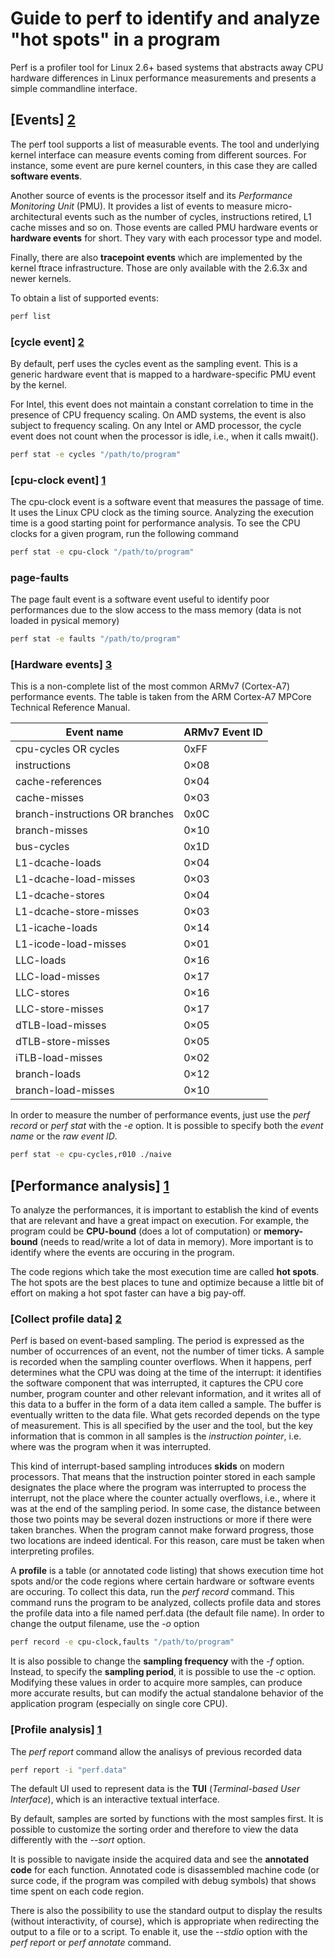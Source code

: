 # Guide to perf to identify and analyze "hot spots" in a program
Perf is a profiler tool for Linux 2.6+ based systems that abstracts away CPU hardware differences in Linux performance measurements and presents a simple commandline interface.

## [Events] [2]
The perf tool supports a list of measurable events. The tool and underlying kernel interface can measure events coming from different sources. For instance, some event are pure kernel counters, in this case they are called **software events**.

Another source of events is the processor itself and its *Performance Monitoring Unit* (PMU). It provides a list of events to measure micro-architectural events such as the number of cycles, instructions retired, L1 cache misses and so on. Those events are called PMU hardware events or **hardware events** for short. They vary with each processor type and model.

Finally, there are also **tracepoint events** which are implemented by the kernel ftrace infrastructure. Those are only available with the 2.6.3x and newer kernels.

To obtain a list of supported events:
```bash
perf list
```

### [cycle event] [2]
By default, perf uses the cycles event as the sampling event. This is a generic hardware event that is mapped to a hardware-specific PMU event by the kernel.

For Intel, this event does not maintain a constant correlation to time in the presence of CPU frequency scaling. On AMD systems, the event is also subject to frequency scaling. On any Intel or AMD processor, the cycle event does not count when the processor is idle, i.e., when it calls mwait().
```bash
perf stat -e cycles "/path/to/program"
```

### [cpu-clock event] [1]
The cpu-clock event is a software event that measures the passage of time. It uses the Linux CPU clock as the timing source. Analyzing the execution time is a good starting point for performance analysis.
To see the CPU clocks for a given program, run the following command
```bash
perf stat -e cpu-clock "/path/to/program"
```

### page-faults
The page fault event is a software event useful to identify poor performances due to the slow access to the mass memory (data is not loaded in pysical memory)
```bash
perf stat -e faults "/path/to/program"
```

### [Hardware events] [3]
This is a non-complete list of the most common ARMv7 (Cortex-A7) performance events. The table is taken from the ARM Cortex-A7 MPCore Technical Reference Manual.

Event name | ARMv7 Event ID
---------- | --------------
cpu-cycles OR cycles | 0xFF
instructions | 0×08
cache-references | 0×04
cache-misses | 0×03
branch-instructions OR branches | 0x0C
branch-misses | 0×10
bus-cycles | 0x1D
L1-dcache-loads | 0×04
L1-dcache-load-misses | 0×03
L1-dcache-stores | 0×04
L1-dcache-store-misses | 0×03
L1-icache-loads | 0×14
L1-icode-load-misses | 0×01
LLC-loads | 0×16
LLC-load-misses | 0×17
LLC-stores | 0×16
LLC-store-misses | 0×17
dTLB-load-misses | 0×05
dTLB-store-misses | 0×05
iTLB-load-misses | 0×02
branch-loads | 0×12
branch-load-misses | 0×10

In order to measure the number of performance events, just use the *perf record* or *perf stat* with the *-e* option. It is possible to specify both the *event name* or the *raw event ID*.

```bash
perf stat -e cpu-cycles,r010 ./naive
```

## [Performance analysis] [1]
To analyze the performances, it is important to establish the kind of events that are relevant and have a great impact on execution.
For example, the program could be **CPU-bound** (does a lot of computation) or **memory-bound** (needs to read/write a lot of data in memory). More important is to identify where the events are occuring in the program.

The code regions which take the most execution time are called **hot spots**. The hot spots are the best places to tune and optimize because a little bit of effort on making a hot spot faster can have a big pay-off.

### [Collect profile data] [2]
Perf is based on event-based sampling. The period is expressed as the number of occurrences of an event, not the number of timer ticks. A sample is recorded when the sampling counter overflows. When it happens, perf determines what the CPU was doing at the time of the interrupt: it identifies the software component that was interrupted, it captures the CPU core number, program counter and other relevant information, and it writes all of this data to a buffer in the form of a data item called a sample. The buffer is eventually written to the data file.
What gets recorded depends on the type of measurement. This is all specified by the user and the tool, but the key information that is common in all samples is the *instruction pointer*, i.e. where was the program when it was interrupted.

This kind of interrupt-based sampling introduces **skids** on modern processors. That means that the instruction pointer stored in each sample designates the place where the program was interrupted to process the interrupt, not the place where the counter actually overflows, i.e., where it was at the end of the sampling period. In some case, the distance between those two points may be several dozen instructions or more if there were taken branches. When the program cannot make forward progress, those two locations are indeed identical. For this reason, care must be taken when interpreting profiles.

A **profile** is a table (or annotated code listing) that shows execution time hot spots and/or the code regions where certain hardware or software events are occuring.
To collect this data, run the *perf record* command. This command runs the program to be analyzed, collects profile data and stores the profile data into a file named perf.data (the default file name). In order to change the output filename, use the *-o* option
```bash
perf record -e cpu-clock,faults "/path/to/program"
```
It is also possible to change the **sampling frequency** with the *-f* option.
Instead, to specify the **sampling period**, it is possible to use the *-c* option. Modifying these values in order to acquire more samples, can produce more accurate results, but can modify the actual standalone behavior of the application program (especially on single core CPU).

### [Profile analysis] [1]
The *perf report* command allow the analisys of previous recorded data
```bash
perf report -i "perf.data"
```
The default UI used to represent data is the **TUI** (*Terminal-based User Interface*), which is an interactive textual interface.

By default, samples are sorted by functions with the most samples first. It is possible to customize the sorting order and therefore to view the data differently with the *--sort* option.

It is possible to navigate inside the acquired data and see the **annotated code** for each function. Annotated code is disassembled machine code (or surce code, if the program was compiled with debug symbols) that shows time spent on each code region.

There is also the possibility to use the standard output to display the results (without interactivity, of course), which is appropriate when redirecting the output to a file or to a script. To enable it, use the *--stdio* option with the *perf report* or *perf annotate* command.

[1]: http://sandsoftwaresound.net/perf/perf-tutorial-hot-spots/
[2]: https://perf.wiki.kernel.org/index.php/Tutorial
[3]: http://sandsoftwaresound.net/perf/perf-tut-count-hw-events/
